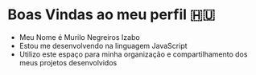 # Boas Vindas ao meu perfil 🇭🇺
- Meu Nome é Murilo Negreiros Izabo
- Estou me desenvolvendo na linguagem JavaScript
- Utilizo este espaço para minha organização e compartilhamento dos meus projetos desenvolvidos
